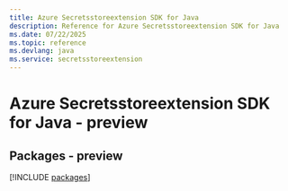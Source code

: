 ```yaml
---
title: Azure Secretsstoreextension SDK for Java
description: Reference for Azure Secretsstoreextension SDK for Java
ms.date: 07/22/2025
ms.topic: reference
ms.devlang: java
ms.service: secretsstoreextension
---
```

# Azure Secretsstoreextension SDK for Java - preview
## Packages - preview
[!INCLUDE [packages](secretsstoreextension-index.md)]